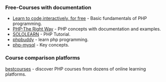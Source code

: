 
### Free-Courses with documentation

- [Learn to code,interactively, for free](https://www.codecademy.com/learn/php) - Basic fundamentals of PHP programming.
- [PHP-The Right Way](http://www.phptherightway.com/) - PHP concepts with documentation and examples.
- [SOLOLEARN](https://www.sololearn.com/Course/PHP/) - PHP Tutorial.
- [phpbuddy](http://www.phpbuddy.com/) - learn php programming.
- [php-mysql](http://coursesweb.net/php-mysql/) - Key concepts.

### Course comparison platforms
[bestcourses](https://bestcourses.io/results?q=php&size=n_20_n) - discover PHP courses from dozens of online learning platforms.